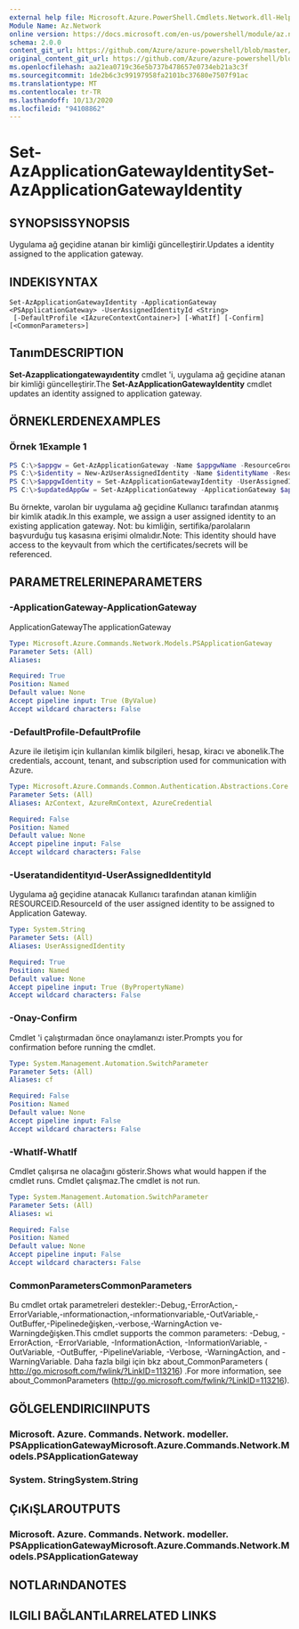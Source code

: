 ```yaml
---
external help file: Microsoft.Azure.PowerShell.Cmdlets.Network.dll-Help.xml
Module Name: Az.Network
online version: https://docs.microsoft.com/en-us/powershell/module/az.network/set-azapplicationgatewayidentity
schema: 2.0.0
content_git_url: https://github.com/Azure/azure-powershell/blob/master/src/Network/Network/help/Set-AzApplicationGatewayIdentity.md
original_content_git_url: https://github.com/Azure/azure-powershell/blob/master/src/Network/Network/help/Set-AzApplicationGatewayIdentity.md
ms.openlocfilehash: aa21ea0719c36e5b737b478657e0734eb21a3c3f
ms.sourcegitcommit: 1de2b6c3c99197958fa2101bc37680e7507f91ac
ms.translationtype: MT
ms.contentlocale: tr-TR
ms.lasthandoff: 10/13/2020
ms.locfileid: "94108862"
---
```

# <span data-ttu-id="75e09-101">Set-AzApplicationGatewayIdentity</span><span class="sxs-lookup"><span data-stu-id="75e09-101">Set-AzApplicationGatewayIdentity</span></span>

## <span data-ttu-id="75e09-102">SYNOPSIS</span><span class="sxs-lookup"><span data-stu-id="75e09-102">SYNOPSIS</span></span>
<span data-ttu-id="75e09-103">Uygulama ağ geçidine atanan bir kimliği güncelleştirir.</span><span class="sxs-lookup"><span data-stu-id="75e09-103">Updates a identity assigned to the application gateway.</span></span>

## <span data-ttu-id="75e09-104">INDEKI</span><span class="sxs-lookup"><span data-stu-id="75e09-104">SYNTAX</span></span>

```
Set-AzApplicationGatewayIdentity -ApplicationGateway <PSApplicationGateway> -UserAssignedIdentityId <String>
 [-DefaultProfile <IAzureContextContainer>] [-WhatIf] [-Confirm] [<CommonParameters>]
```

## <span data-ttu-id="75e09-105">Tanım</span><span class="sxs-lookup"><span data-stu-id="75e09-105">DESCRIPTION</span></span>
<span data-ttu-id="75e09-106">**Set-Azapplicationgatewayıdentity** cmdlet 'i, uygulama ağ geçidine atanan bir kimliği güncelleştirir.</span><span class="sxs-lookup"><span data-stu-id="75e09-106">The **Set-AzApplicationGatewayIdentity** cmdlet updates an identity assigned to application gateway.</span></span>

## <span data-ttu-id="75e09-107">ÖRNEKLERDEN</span><span class="sxs-lookup"><span data-stu-id="75e09-107">EXAMPLES</span></span>

### <span data-ttu-id="75e09-108">Örnek 1</span><span class="sxs-lookup"><span data-stu-id="75e09-108">Example 1</span></span>
```powershell
PS C:\>$appgw = Get-AzApplicationGateway -Name $appgwName -ResourceGroupName $rgName
PS C:\>$identity = New-AzUserAssignedIdentity -Name $identityName -ResourceGroupName $rgName -Location $location
PS C:\>$appgwIdentity = Set-AzApplicationGatewayIdentity -UserAssignedIdentity $identity.Id -ApplicationGateway $appgw
PS C:\>$updatedAppGw = Set-AzApplicationGateway -ApplicationGateway $appgw
```

<span data-ttu-id="75e09-109">Bu örnekte, varolan bir uygulama ağ geçidine Kullanıcı tarafından atanmış bir kimlik atadık.</span><span class="sxs-lookup"><span data-stu-id="75e09-109">In this example, we assign a user assigned identity to an existing application gateway.</span></span>
<span data-ttu-id="75e09-110">Not: bu kimliğin, sertifika/parolaların başvurduğu tuş kasasına erişimi olmalıdır.</span><span class="sxs-lookup"><span data-stu-id="75e09-110">Note: This identity should have access to the keyvault from which the certificates/secrets will be referenced.</span></span>

## <span data-ttu-id="75e09-111">PARAMETRELERINE</span><span class="sxs-lookup"><span data-stu-id="75e09-111">PARAMETERS</span></span>

### <span data-ttu-id="75e09-112">-ApplicationGateway</span><span class="sxs-lookup"><span data-stu-id="75e09-112">-ApplicationGateway</span></span>
<span data-ttu-id="75e09-113">ApplicationGateway</span><span class="sxs-lookup"><span data-stu-id="75e09-113">The applicationGateway</span></span>

```yaml
Type: Microsoft.Azure.Commands.Network.Models.PSApplicationGateway
Parameter Sets: (All)
Aliases:

Required: True
Position: Named
Default value: None
Accept pipeline input: True (ByValue)
Accept wildcard characters: False
```

### <span data-ttu-id="75e09-114">-DefaultProfile</span><span class="sxs-lookup"><span data-stu-id="75e09-114">-DefaultProfile</span></span>
<span data-ttu-id="75e09-115">Azure ile iletişim için kullanılan kimlik bilgileri, hesap, kiracı ve abonelik.</span><span class="sxs-lookup"><span data-stu-id="75e09-115">The credentials, account, tenant, and subscription used for communication with Azure.</span></span>

```yaml
Type: Microsoft.Azure.Commands.Common.Authentication.Abstractions.Core.IAzureContextContainer
Parameter Sets: (All)
Aliases: AzContext, AzureRmContext, AzureCredential

Required: False
Position: Named
Default value: None
Accept pipeline input: False
Accept wildcard characters: False
```

### <span data-ttu-id="75e09-116">-Useratandidentityıd</span><span class="sxs-lookup"><span data-stu-id="75e09-116">-UserAssignedIdentityId</span></span>
<span data-ttu-id="75e09-117">Uygulama ağ geçidine atanacak Kullanıcı tarafından atanan kimliğin RESOURCEID.</span><span class="sxs-lookup"><span data-stu-id="75e09-117">ResourceId of the user assigned identity to be assigned to Application Gateway.</span></span>

```yaml
Type: System.String
Parameter Sets: (All)
Aliases: UserAssignedIdentity

Required: True
Position: Named
Default value: None
Accept pipeline input: True (ByPropertyName)
Accept wildcard characters: False
```

### <span data-ttu-id="75e09-118">-Onay</span><span class="sxs-lookup"><span data-stu-id="75e09-118">-Confirm</span></span>
<span data-ttu-id="75e09-119">Cmdlet 'i çalıştırmadan önce onaylamanızı ister.</span><span class="sxs-lookup"><span data-stu-id="75e09-119">Prompts you for confirmation before running the cmdlet.</span></span>

```yaml
Type: System.Management.Automation.SwitchParameter
Parameter Sets: (All)
Aliases: cf

Required: False
Position: Named
Default value: None
Accept pipeline input: False
Accept wildcard characters: False
```

### <span data-ttu-id="75e09-120">-WhatIf</span><span class="sxs-lookup"><span data-stu-id="75e09-120">-WhatIf</span></span>
<span data-ttu-id="75e09-121">Cmdlet çalışırsa ne olacağını gösterir.</span><span class="sxs-lookup"><span data-stu-id="75e09-121">Shows what would happen if the cmdlet runs.</span></span>
<span data-ttu-id="75e09-122">Cmdlet çalışmaz.</span><span class="sxs-lookup"><span data-stu-id="75e09-122">The cmdlet is not run.</span></span>

```yaml
Type: System.Management.Automation.SwitchParameter
Parameter Sets: (All)
Aliases: wi

Required: False
Position: Named
Default value: None
Accept pipeline input: False
Accept wildcard characters: False
```

### <span data-ttu-id="75e09-123">CommonParameters</span><span class="sxs-lookup"><span data-stu-id="75e09-123">CommonParameters</span></span>
<span data-ttu-id="75e09-124">Bu cmdlet ortak parametreleri destekler:-Debug,-ErrorAction,-ErrorVariable,-ınformationaction,-ınformationvariable,-OutVariable,-OutBuffer,-Pipelinedeğişken,-verbose,-WarningAction ve-Warningdeğişken.</span><span class="sxs-lookup"><span data-stu-id="75e09-124">This cmdlet supports the common parameters: -Debug, -ErrorAction, -ErrorVariable, -InformationAction, -InformationVariable, -OutVariable, -OutBuffer, -PipelineVariable, -Verbose, -WarningAction, and -WarningVariable.</span></span> <span data-ttu-id="75e09-125">Daha fazla bilgi için bkz about_CommonParameters ( http://go.microsoft.com/fwlink/?LinkID=113216) .</span><span class="sxs-lookup"><span data-stu-id="75e09-125">For more information, see about_CommonParameters (http://go.microsoft.com/fwlink/?LinkID=113216).</span></span>

## <span data-ttu-id="75e09-126">GÖLGELENDIRICI</span><span class="sxs-lookup"><span data-stu-id="75e09-126">INPUTS</span></span>

### <span data-ttu-id="75e09-127">Microsoft. Azure. Commands. Network. modeller. PSApplicationGateway</span><span class="sxs-lookup"><span data-stu-id="75e09-127">Microsoft.Azure.Commands.Network.Models.PSApplicationGateway</span></span>

### <span data-ttu-id="75e09-128">System. String</span><span class="sxs-lookup"><span data-stu-id="75e09-128">System.String</span></span>

## <span data-ttu-id="75e09-129">ÇıKıŞLAR</span><span class="sxs-lookup"><span data-stu-id="75e09-129">OUTPUTS</span></span>

### <span data-ttu-id="75e09-130">Microsoft. Azure. Commands. Network. modeller. PSApplicationGateway</span><span class="sxs-lookup"><span data-stu-id="75e09-130">Microsoft.Azure.Commands.Network.Models.PSApplicationGateway</span></span>

## <span data-ttu-id="75e09-131">NOTLARıNDA</span><span class="sxs-lookup"><span data-stu-id="75e09-131">NOTES</span></span>

## <span data-ttu-id="75e09-132">ILGILI BAĞLANTıLAR</span><span class="sxs-lookup"><span data-stu-id="75e09-132">RELATED LINKS</span></span>
